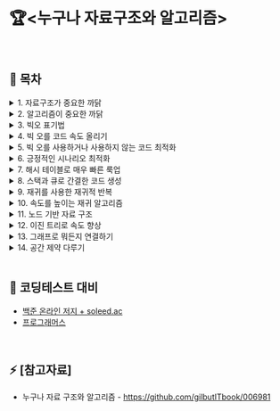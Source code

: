 # 🏆<누구나 자료구조와 알고리즘>

<br>

## 🌱 목차
<details>
<summary>1. 자료구조가 중요한 까닭</summary>

   1. 배열: 기초 자료 구조
   2. 읽기
   3. 검색
   4. 삽입
   5. 삭제
   6. 집합: 단 하나의 규칙이 효율성을 바꾼다
   7. 마무리

</details>

<details>
<summary>2. 알고리즘이 중요한 까닭</summary>

   1. 정렬된 배열
   2. 정렬된 배열의 검색
   3. 이진 검색
   4. 이진검색 대 선형 검색
   5. 마무리

</details>

<details>
<summary>3. 빅오 표기법</summary>

   1. 빅오: 단계 수 계산
   2. 상수 시간과 선형 시간
   3. 같은 알고리즘, 다른 시나리오
   4. 세 번째 유형의 알고리즘
   5. 로가리즘
   6. O(log N) 해석
   7. 실전예제
   8. 마무리

</details>

<details>
<summary>4. 빅 오를 코드 속도 올리기</summary>

   1. 버블 정렬
   2. 버블 정렬 실제로 해보기
   3. 버블 정렬 구현
   4. 버블 정렬의 효율성
   5. 이차 문제
   6. 선형 해결법
   7. 마무리

</details>

<details>
<summary>5. 빅 오를 사용하거나 사용하지 않는 코드 최적화</summary>

1. 선택 정렬
2. 선택 정렬 실제로 해보기
3. 선택 정렬 구현
4. 선택 정렬의 효율성
5. 상수 무시하기
6. 빅 오의 역할
7. 실제 예제
8. 마무리

</details>

<details>
<summary>6. 긍정적인 시나리오 최적화</summary>

1. 삽입 정렬
2. 삽입 정렬해보기
3. 삽입 정렬 구현
4. 삽입 정렬의 효율성
5. 평균적인 경우
6. 실제 예제 
7. 마무리

</details>

<details>
<summary>7. 해시 테이블로 매우 빠른 룩업</summary>

1. 해시 테이블 소개
2. 해시 함수로 해싱
3. 재미와 이익, 특히 이익을 남길 유의어 사전 만들기
4. 충돌 해결
5. 훌륭한 충돌 조정
6. 실제 예제
7. 마무리

</details>

<details>
<summary>8. 스택과 큐로 간결한 코드 생성</summary>

1. 스택
2. 스택 다뤄보기
3. 큐
4. 큐 다뤄보기
5. 마무리

</details>

<details>
<summary>9. 재귀를 사용한 재귀적 반복</summary>

1. 루프 대신 재귀
2. 기저 조건
3. 재귀 코드 읽기
4. 컴퓨터의 눈으로 바라본 재귀
5. 재귀 다뤄보기
6. 마무리

</details>

<details>
<summary>10. 속도를 높이는 재귀 알고리즘</summary>

1. 분할
2. 퀵 정렬
3. 퀵 정렬의 효율성
4. 최악의 시나리오
5. 퀵 셀렉트
6. 마무리

</details>

<details>
<summary>11. 노드 기반 자료 구조</summary>

1. 연결 리스트
2. 연결 리스트 구현
3. 읽기
4. 검색
5. 삽입
6. 삭제
7. 연결 리스트 다뤄보기
8. 이중 연결 리스트
9. 마무리

</details>

<details>
<summary>12. 이진 트리로 속도 향상</summary>

1. 이진 트리
2. 검색
3. 삽입
4. 삭제
5. 이진 트리 다뤄보기
6. 마무리
</details>

<details>
<summary>13. 그래프로 뭐든지 연결하기</summary>

1. 그래프
2. 너비 우선 탐색
3. 그래프 데이터베이스
4. 가중 그래프
5. 데이크스트라의 알고리즘
6. 마무리

</details>

<details>
<summary>14. 공간 제약 다루기</summary>

</details>

<br>

## 🤔 코딩테스트 대비 
- [백준 온라인 저지 + soleed.ac](https://solved.ac/)
- [프로그래머스](https://school.programmers.co.kr/)<br>
<br>


## ⚡ [참고자료]

- 누구나 자료 구조와 알고리즘 - <https://github.com/gilbutITbook/006981>
